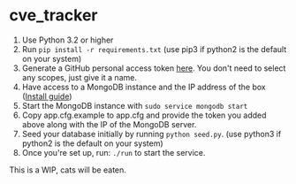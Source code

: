 cve_tracker
============

1. Use Python 3.2 or higher
2. Run `pip install -r requirements.txt` (use pip3 if python2 is the default on your system)
3. Generate a GitHub personal access token [here](https://github.com/settings/tokens). You don't need to select any scopes, just give it a name.
4. Have access to a MongoDB instance and the IP address of the box ([Install guide](https://docs.mongodb.com/manual/administration/install-on-linux/))
5. Start the MongoDB instance with `sudo service mongodb start`
6. Copy app.cfg.example to app.cfg and provide the token you added above along with the IP of the MongoDB server.
7. Seed your database initially by running `python seed.py`. (use python3 if python2 is the default on your system)
8. Once you're set up, run: `./run` to start the service.

This is a WIP, cats will be eaten.
